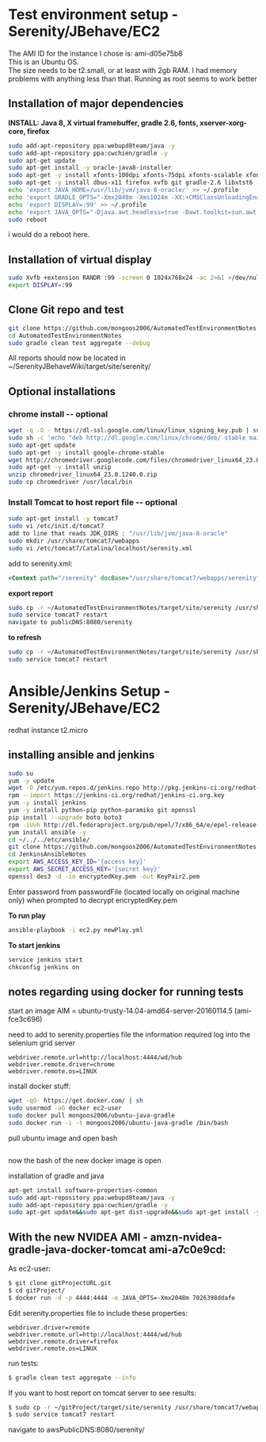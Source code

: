 # Test environment setup - Serenity/JBehave/EC2 #
The AMI ID for the instance I chose is: ami-d05e75b8  
This is an Ubuntu OS.  
The size needs to be t2.small, or at least with 2gb RAM. I had memory problems with anything less than that.
Running as root seems to work better

## Installation of major dependencies ##
**INSTALL: Java 8, X virtual framebuffer, gradle 2.6, fonts, xserver-xorg-core, firefox**
```bash
sudo add-apt-repository ppa:webupd8team/java -y
sudo add-apt-repository ppa:cwchien/gradle -y
sudo apt-get update
sudo apt-get install -y oracle-java8-installer
sudo apt-get -y install xfonts-100dpi xfonts-75dpi xfonts-scalable xfonts-cyrillic xserver-xorg-core
sudo apt-get -y install dbus-x11 firefox xvfb git gradle-2.6 libxtst6
echo 'export JAVA_HOME=/usr/lib/jvm/java-8-oracle/' >> ~/.profile
echo 'export GRADLE_OPTS="-Xmx2048m -Xms1024m -XX:+CMSClassUnloadingEnabled -XX:+HeapDumpOnOutOfMemoryError"' >> ~/.profile
echo 'export DISPLAY=:99' >> ~/.profile
echo 'export JAVA_OPTS="-Djava.awt.headless=true -Dawt.toolkit=sun.awt.HToolkit"' >> ~/.profile
sudo reboot
```

i would do a reboot here.

## Installation of virtual display ##
```bash
sudo Xvfb +extension RANDR :99 -screen 0 1024x768x24 -ac 2>&1 >/dev/null &
export DISPLAY=:99
```


## Clone Git repo and test ##
```bash
git clone https://github.com/mongoos2006/AutomatedTestEnvironmentNotes.git
cd AutomatedTestEnvironmentNotes
sudo gradle clean test aggregate --debug
```
All reports should now be located in ~/SerenityJBehaveWiki/target/site/serenity/

## Optional installations ##
### chrome install -- optional ###
```bash
wget -q -O - https://dl-ssl.google.com/linux/linux_signing_key.pub | sudo apt-key add -
sudo sh -c 'echo "deb http://dl.google.com/linux/chrome/deb/ stable main" >> /etc/apt/sources.list.d/google.list'
sudo apt-get update
sudo apt-get -y install google-chrome-stable
wget http://chromedriver.googlecode.com/files/chromedriver_linux64_23.0.1240.0.zip
sudo apt-get -y install unzip
unzip chromedriver_linux64_23.0.1240.0.zip
sudo cp chromedriver /usr/local/bin
```

### Install Tomcat to host report file -- optional ###
```bash
sudo apt-get install -y tomcat7
sudo vi /etc/init.d/tomcat7
add to line that reads JDK_DIRS : "/usr/lib/jvm/java-8-oracle"
sudo mkdir /usr/share/tomcat7/webapps
sudo vi /etc/tomcat7/Catalina/localhost/serenity.xml
```
add to serenity.xml:
```xml
<Context path="/serenity" docBase="/usr/share/tomcat7/webapps/serenity"/>
```

**export report**
```bash
sudo cp -r ~/AutomatedTestEnvironmentNotes/target/site/serenity /usr/share/tomcat7/webapps/
sudo service tomcat7 restart
navigate to publicDNS:8080/serenity
```
**to refresh**
```bash
sudo cp -r ~/AutomatedTestEnvironmentNotes/target/site/serenity /usr/share/tomcat7/webapps/
sudo service tomcat7 restart
```



# Ansible/Jenkins Setup - Serenity/JBehave/EC2 #
redhat instance t2.micro  

## installing ansible and jenkins ##
```bash
sudo su
yum -y update
wget -O /etc/yum.repos.d/jenkins.repo http://pkg.jenkins-ci.org/redhat-stable/jenkins.repo
rpm --import https://jenkins-ci.org/redhat/jenkins-ci.org.key
yum -y install jenkins
yum -y install python-pip python-paramiko git openssl
pip install --upgrade boto boto3
rpm -iUvh http://dl.fedoraproject.org/pub/epel/7/x86_64/e/epel-release-7-5.noarch.rpm
yum install ansible -y
cd ~/../../etc/ansible/
git clone https://github.com/mongoos2006/AutomatedTestEnvironmentNotes.git
cd JenkinsAnsibleNotes
export AWS_ACCESS_KEY_ID='{access key}'
export AWS_SECRET_ACCESS_KEY='{secret key}'
openssl des3 -d -in encryptedKey.pem -out KeyPair2.pem
```
Enter password from passwordFile (located locally on original machine only) when prompted to decrypt encryptedKey.pem

**To run play**
```bash
ansible-playbook -i ec2.py newPlay.yml
```

**To start jenkins**
```bash
service jenkins start
chkconfig jenkins on
```

## notes regarding using docker for running tests ##

start an image AIM = ubuntu-trusty-14.04-amd64-server-20160114.5 (ami-fce3c696)

need to add to serenity.properties file the information required log into the selenium grid server
```
webdriver.remote.url=http://localhost:4444/wd/hub
webdriver.remote.driver=chrome
webdriver.remote.os=LINUX
```

install docker stuff:
```bash
wget -qO- https://get.docker.com/ | sh
sudo usermod -aG docker ec2-user
sudo docker pull mongoos2006/ubuntu-java-gradle
sudo docker run -i -t mongoos2006/ubuntu-java-gradle /bin/bash
```

pull ubuntu image and open bash
```bash


```
now the bash of the new docker image is open

installation of gradle and java
```bash
apt-get install software-properties-common
sudo add-apt-repository ppa:webupd8team/java -y
sudo add-apt-repository ppa:cwchien/gradle -y
sudo apt-get update&&sudo apt-get dist-upgrade&&sudo apt-get install -y oracle-java8-installer gradle-2.6
```


## With the new NVIDEA AMI - amzn-nvidea-gradle-java-docker-tomcat ami-a7c0e9cd:
As ec2-user:
```bash
$ git clone gitProjectURL.git
$ cd gitProject/
$ docker run -d -p 4444:4444 -e JAVA_OPTS=-Xmx2048m 7026398ddafe
```
Edit serenity.properties file to include these properties:
```
webdriver.driver=remote
webdriver.remote.url=http://localhost:4444/wd/hub
webdriver.remote.driver=firefox
webdriver.remote.os=LINUX
```
run tests:
```bash
$ gradle clean test aggregate --info
```
If you want to host report on tomcat server to see results:
```bash
$ sudo cp -r ~/gitProject/target/site/serenity /usr/share/tomcat7/webapps/
$ sudo service tomcat7 restart
```
navigate to awsPublicDNS:8080/serenity/
